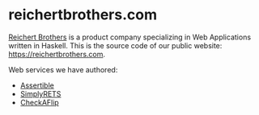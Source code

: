 # reichertbrothers.com

[Reichert Brothers](http://reichertbrothers.com) is a product company specializing in Web Applications written in Haskell.
This is the source code of our public website: https://reichertbrothers.com.

Web services we have authored:

- [Assertible](https://assertible.com)
- [SimplyRETS](https://simplyrets.com)
- [CheckAFlip](http://checkaflip.com)

